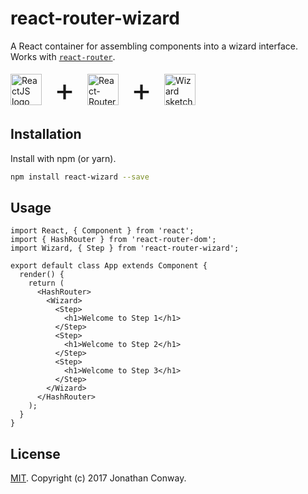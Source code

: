 # react-router-wizard

A React container for assembling components into a wizard interface. Works with [`react-router`](https://github.com/ReactTraining/react-router).

<div>
  <img style="display:inline-block;vertical-align:middle" src="https://upload.wikimedia.org/wikipedia/commons/thumb/a/a7/React-icon.svg/1024px-React-icon.svg.png" alt="ReactJS logo" height="50px" />
  <span style="font-size:50px;vertical-align:middle;display:inline-block;padding:0 1rem;">+</span>
  <img style="display:inline-block;vertical-align:middle" src="https://seeklogo.com/images/R/react-router-logo-AB5BFB638F-seeklogo.com.png" alt="React-Router logo" height="50px" />
  <span style="font-size:50px;vertical-align:middle;display:inline-block;padding:0 1rem;">+</span>
  <img style="display:inline-block;vertical-align:middle" src="http://i.imgur.com/rbEzHFM.png" alt="Wizard sketch" height="50px" />
</div>

## Installation

Install with npm (or yarn).

```sh
npm install react-wizard --save
```

## Usage

```
import React, { Component } from 'react';
import { HashRouter } from 'react-router-dom';
import Wizard, { Step } from 'react-router-wizard';

export default class App extends Component {
  render() {
    return (
      <HashRouter>
        <Wizard>
          <Step>
            <h1>Welcome to Step 1</h1>
          </Step>
          <Step>
            <h1>Welcome to Step 2</h1>
          </Step>
          <Step>
            <h1>Welcome to Step 3</h1>
          </Step>
        </Wizard>
      </HashRouter>
    );
  }
}
```

## License

[MIT](LICENSE). Copyright (c) 2017 Jonathan Conway.
